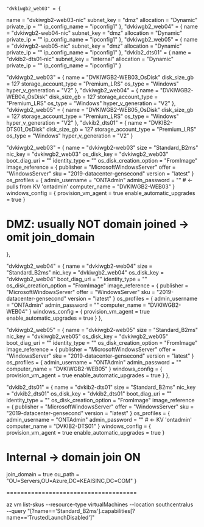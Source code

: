                                                                    "dvkiwgb2_web03" = {
  name           = "dvkiwgb2-web03-nic"
  subnet_key     = "dmz"
  allocation     = "Dynamic"
  private_ip     = ""
  ip_config_name = "ipconfig1"
},
"dvkiwgb2_web04" = {
  name           = "dvkiwgb2-web04-nic"
  subnet_key     = "dmz"
  allocation     = "Dynamic"
  private_ip     = ""
  ip_config_name = "ipconfig1"
},
"dvkiwgb2_web05" = {
  name           = "dvkiwgb2-web05-nic"
  subnet_key     = "dmz"
  allocation     = "Dynamic"
  private_ip     = ""
  ip_config_name = "ipconfig1"
},
"dvkib2_dts01" = {
  name           = "dvkib2-dts01-nic"
  subnet_key     = "internal"
  allocation     = "Dynamic"
  private_ip     = ""
  ip_config_name = "ipconfig1"
}








"dvkiwgb2_web03" = {
  name                 = "DVKIWGB2-WEB03_OsDisk"
  disk_size_gb         = 127
  storage_account_type = "Premium_LRS"
  os_type              = "Windows"
  hyper_v_generation   = "V2"
},
"dvkiwgb2_web04" = {
  name                 = "DVKIWGB2-WEB04_OsDisk"
  disk_size_gb         = 127
  storage_account_type = "Premium_LRS"
  os_type              = "Windows"
  hyper_v_generation   = "V2"
},
"dvkiwgb2_web05" = {
  name                 = "DVKIWGB2-WEB05_OsDisk"
  disk_size_gb         = 127
  storage_account_type = "Premium_LRS"
  os_type              = "Windows"
  hyper_v_generation   = "V2"
},
"dvkib2_dts01" = {
  name                 = "DVKIB2-DTS01_OsDisk"
  disk_size_gb         = 127
  storage_account_type = "Premium_LRS"
  os_type              = "Windows"
  hyper_v_generation   = "V2"
}







"dvkiwgb2_web03" = {
  name                    = "dvkiwgb2-web03"
  size                    = "Standard_B2ms"
  nic_key                 = "dvkiwgb2_web03"
  os_disk_key             = "dvkiwgb2_web03"
  boot_diag_uri           = ""
  identity_type           = ""
  os_disk_creation_option = "FromImage"
  image_reference = {
    publisher = "MicrosoftWindowsServer"
    offer     = "WindowsServer"
    sku       = "2019-datacenter-gensecond"
    version   = "latest"
  }
  os_profiles = {
    admin_username = "ONTAdmin"
    admin_password = ""                  # ← pulls from KV 'ontadmin'
    computer_name  = "DVKIWGB2-WEB03"
  }
  windows_config = {
    provision_vm_agent        = true
    enable_automatic_upgrades = true
  }
  # DMZ: usually NOT domain joined → omit join_domain
},

"dvkiwgb2_web04" = {
  name                    = "dvkiwgb2-web04"
  size                    = "Standard_B2ms"
  nic_key                 = "dvkiwgb2_web04"
  os_disk_key             = "dvkiwgb2_web04"
  boot_diag_uri           = ""
  identity_type           = ""
  os_disk_creation_option = "FromImage"
  image_reference = {
    publisher = "MicrosoftWindowsServer"
    offer     = "WindowsServer"
    sku       = "2019-datacenter-gensecond"
    version   = "latest"
  }
  os_profiles = {
    admin_username = "ONTAdmin"
    admin_password = ""
    computer_name  = "DVKIWGB2-WEB04"
  }
  windows_config = {
    provision_vm_agent        = true
    enable_automatic_upgrades = true
  }
},

"dvkiwgb2_web05" = {
  name                    = "dvkiwgb2-web05"
  size                    = "Standard_B2ms"
  nic_key                 = "dvkiwgb2_web05"
  os_disk_key             = "dvkiwgb2_web05"
  boot_diag_uri           = ""
  identity_type           = ""
  os_disk_creation_option = "FromImage"
  image_reference = {
    publisher = "MicrosoftWindowsServer"
    offer     = "WindowsServer"
    sku       = "2019-datacenter-gensecond"
    version   = "latest"
  }
  os_profiles = {
    admin_username = "ONTAdmin"
    admin_password = ""
    computer_name  = "DVKIWGB2-WEB05"
  }
  windows_config = {
    provision_vm_agent        = true
    enable_automatic_upgrades = true
  }
},

"dvkib2_dts01" = {
  name                    = "dvkib2-dts01"
  size                    = "Standard_B2ms"
  nic_key                 = "dvkib2_dts01"
  os_disk_key             = "dvkib2_dts01"
  boot_diag_uri           = ""
  identity_type           = ""
  os_disk_creation_option = "FromImage"
  image_reference = {
    publisher = "MicrosoftWindowsServer"
    offer     = "WindowsServer"
    sku       = "2019-datacenter-gensecond"
    version   = "latest"
  }
  os_profiles = {
    admin_username = "ONTAdmin"
    admin_password = ""                  # ← KV 'ontadmin'
    computer_name  = "DVKIB2-DTS01"
  }
  windows_config = {
    provision_vm_agent        = true
    enable_automatic_upgrades = true
  }
  # Internal → domain join ON
  join_domain = true
  ou_path     = "OU=Servers,OU=Azure,DC=KEAISINC,DC=COM"
}



=====================================



az vm list-skus --resource-type virtualMachines --location southcentralus \
  --query "[?name=='Standard_B2ms'].capabilities[?name=='TrustedLaunchDisabled']"


